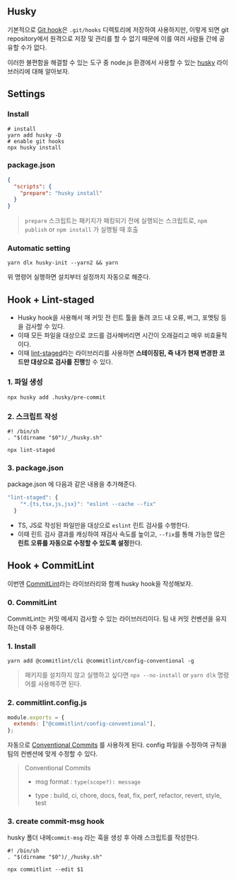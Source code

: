 ## Husky

기본적으로 [Git hook](/)은 `.git/hooks` 디렉토리에 저장하여 사용하지만, 이렇게 되면 git repository에서 원격으로 저장 및 관리를 할 수 없기 때문에 이를 여러 사람들 간에 공유할 수가 없다.

이러한 불편함을 해결할 수 있는 도구 중 node.js 환경에서 사용할 수 있는 [husky](https://github.com/typicode/husky) 라이브러리에 대해 알아보자.

## Settings

### Install

```shell
# install
yarn add husky -D
# enable git hooks
npx husky install
```

### package.json

```json
{
  "scripts": {
    "prepare": "husky install"
  }
}
```

> `prepare` 스크립트는 패키지가 패킹되기 전에 실행되는 스크립트로, `npm publish` or `npm install` 가 실행될 때 호출

### Automatic setting

```shell
yarn dlx husky-init --yarn2 && yarn
```

위 명령어 실행하면 설치부터 설정까지 자동으로 해준다.

## Hook + Lint-staged

- Husky hook을 사용해서 매 커밋 전 린트 툴을 돌려 코드 내 오류, 버그, 포멧팅 등을 검사할 수 있다.
- 이때 모든 파일을 대상으로 코드를 검사해버리면 시간이 오래걸리고 매우 비효율적이다.
- 이때 [lint-staged](https://github.com/lint-staged/lint-staged)라는 라이브러리를 사용하면 **스테이징된, 즉 내가 현재 변경한 코드만 대상으로 검사를 진행**할 수 있다.

### 1. 파일 생성

```shell
npx husky add .husky/pre-commit
```

### 2. 스크립트 작성

```
#! /bin/sh
. "$(dirname "$0")/_/husky.sh"

npx lint-staged
```

### 3. package.json

package.json 에 다음과 같은 내용을 추가해준다.

```js
"lint-staged": {
    "*.{ts,tsx,js,jsx}": "eslint --cache --fix"
  }
```

- TS, JS로 작성된 파일만을 대상으로 `eslint` 린트 검사를 수행한다.
- 이때 린트 검사 결과를 캐싱하여 재검사 속도를 높이고, `--fix`를 통해 가능한 많은 **린트 오류를 자동으로 수정할 수 있도록 설정**한다.

## Hook + CommitLint

이번엔 [CommitLint](https://commitlint.js.org/#/)라는 라이브러리와 함께 husky hook을 작성해보자.

### 0. CommitLint

CommitLint는 커밋 메세지 검사할 수 있는 라이브러리이다. 팀 내 커밋 컨벤션을 유지하는데 아주 유용하다.

### 1. Install

```shell
yarn add @commitlint/cli @commitlint/config-conventional -g
```

> 패키지를 설치하지 않고 실행하고 싶다면 `npx --no-install` or `yarn dlk` 명령어를 사용해주면 된다.

### 2. commitlint.config.js

```js
module.exports = {
  extends: ["@commitlint/config-conventional"],
};
```

자동으로 [Conventional Commits](https://www.conventionalcommits.org/en/v1.0.0/) 를 사용하게 된다. config 파일을 수정하여 규칙을 팀의 컨벤션에 맞게 수정할 수 있다.

> Conventional Commits
>
> - msg format : `type(scope?): message`
>
> - type : build, ci, chore, docs, feat, fix, perf, refactor, revert, style, test

### 3. create commit-msg hook

husky 폴더 내에`commit-msg` 라는 훅을 생성 후 아래 스크립트를 작성한다.

```
#! /bin/sh
. "$(dirname "$0")/_/husky.sh"

npx commitlint --edit $1
```
